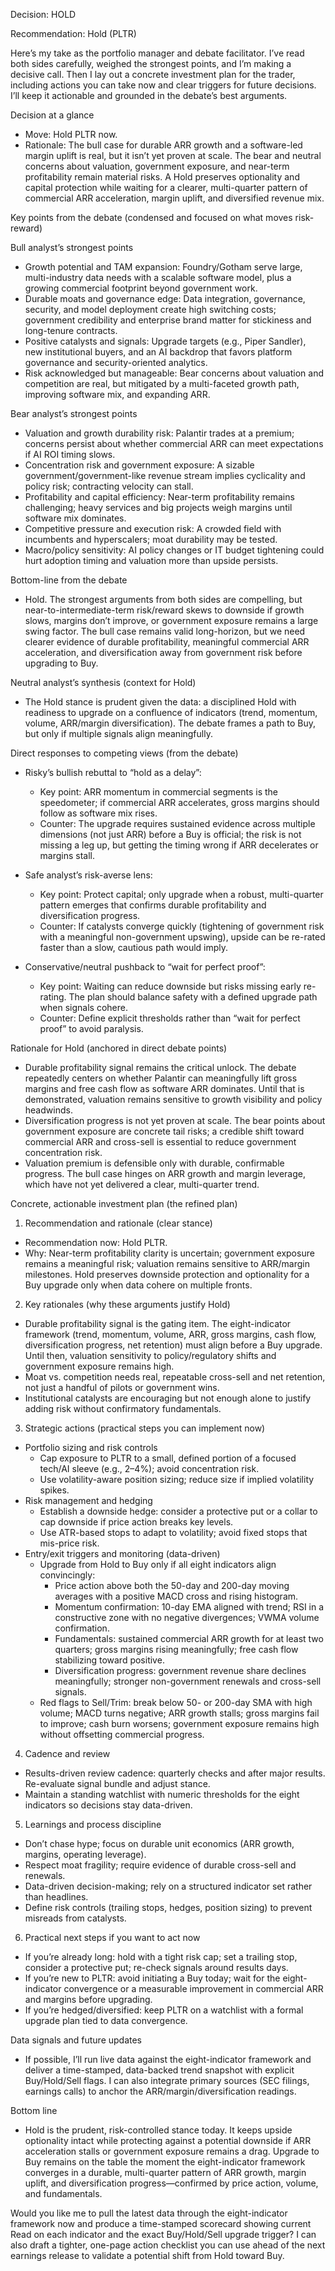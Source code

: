 Decision: HOLD

Recommendation: Hold (PLTR)

Here’s my take as the portfolio manager and debate facilitator. I’ve read both sides carefully, weighed the strongest points, and I’m making a decisive call. Then I lay out a concrete investment plan for the trader, including actions you can take now and clear triggers for future decisions. I’ll keep it actionable and grounded in the debate’s best arguments.

Decision at a glance
- Move: Hold PLTR now.
- Rationale: The bull case for durable ARR growth and a software-led margin uplift is real, but it isn’t yet proven at scale. The bear and neutral concerns about valuation, government exposure, and near-term profitability remain material risks. A Hold preserves optionality and capital protection while waiting for a clearer, multi-quarter pattern of commercial ARR acceleration, margin uplift, and diversified revenue mix.

Key points from the debate (condensed and focused on what moves risk-reward)

Bull analyst’s strongest points
- Growth potential and TAM expansion: Foundry/Gotham serve large, multi-industry data needs with a scalable software model, plus a growing commercial footprint beyond government work.
- Durable moats and governance edge: Data integration, governance, security, and model deployment create high switching costs; government credibility and enterprise brand matter for stickiness and long-tenure contracts.
- Positive catalysts and signals: Upgrade targets (e.g., Piper Sandler), new institutional buyers, and an AI backdrop that favors platform governance and security-oriented analytics.
- Risk acknowledged but manageable: Bear concerns about valuation and competition are real, but mitigated by a multi-faceted growth path, improving software mix, and expanding ARR.

Bear analyst’s strongest points
- Valuation and growth durability risk: Palantir trades at a premium; concerns persist about whether commercial ARR can meet expectations if AI ROI timing slows.
- Concentration risk and government exposure: A sizable government/government-like revenue stream implies cyclicality and policy risk; contracting velocity can stall.
- Profitability and capital efficiency: Near-term profitability remains challenging; heavy services and big projects weigh margins until software mix dominates.
- Competitive pressure and execution risk: A crowded field with incumbents and hyperscalers; moat durability may be tested.
- Macro/policy sensitivity: AI policy changes or IT budget tightening could hurt adoption timing and valuation more than upside persists.

Bottom-line from the debate
- Hold. The strongest arguments from both sides are compelling, but near-to-intermediate-term risk/reward skews to downside if growth slows, margins don’t improve, or government exposure remains a large swing factor. The bull case remains valid long-horizon, but we need clearer evidence of durable profitability, meaningful commercial ARR acceleration, and diversification away from government risk before upgrading to Buy.

Neutral analyst’s synthesis (context for Hold)
- The Hold stance is prudent given the data: a disciplined Hold with readiness to upgrade on a confluence of indicators (trend, momentum, volume, ARR/margin diversification). The debate frames a path to Buy, but only if multiple signals align meaningfully.

Direct responses to competing views (from the debate)

- Risky’s bullish rebuttal to “hold as a delay”:
  - Key point: ARR momentum in commercial segments is the speedometer; if commercial ARR accelerates, gross margins should follow as software mix rises.
  - Counter: The upgrade requires sustained evidence across multiple dimensions (not just ARR) before a Buy is official; the risk is not missing a leg up, but getting the timing wrong if ARR decelerates or margins stall.

- Safe analyst’s risk-averse lens:
  - Key point: Protect capital; only upgrade when a robust, multi-quarter pattern emerges that confirms durable profitability and diversification progress.
  - Counter: If catalysts converge quickly (tightening of government risk with a meaningful non-government upswing), upside can be re-rated faster than a slow, cautious path would imply.

- Conservative/neutral pushback to “wait for perfect proof”:
  - Key point: Waiting can reduce downside but risks missing early re-rating. The plan should balance safety with a defined upgrade path when signals cohere.
  - Counter: Define explicit thresholds rather than “wait for perfect proof” to avoid paralysis.

Rationale for Hold (anchored in direct debate points)
- Durable profitability signal remains the critical unlock. The debate repeatedly centers on whether Palantir can meaningfully lift gross margins and free cash flow as software ARR dominates. Until that is demonstrated, valuation remains sensitive to growth visibility and policy headwinds.
- Diversification progress is not yet proven at scale. The bear points about government exposure are concrete tail risks; a credible shift toward commercial ARR and cross-sell is essential to reduce government concentration risk.
- Valuation premium is defensible only with durable, confirmable progress. The bull case hinges on ARR growth and margin leverage, which have not yet delivered a clear, multi-quarter trend.

Concrete, actionable investment plan (the refined plan)

1) Recommendation and rationale (clear stance)
- Recommendation now: Hold PLTR.
- Why: Near-term profitability clarity is uncertain; government exposure remains a meaningful risk; valuation remains sensitive to ARR/margin milestones. Hold preserves downside protection and optionality for a Buy upgrade only when data cohere on multiple fronts.

2) Key rationales (why these arguments justify Hold)
- Durable profitability signal is the gating item. The eight-indicator framework (trend, momentum, volume, ARR, gross margins, cash flow, diversification progress, net retention) must align before a Buy upgrade. Until then, valuation sensitivity to policy/regulatory shifts and government exposure remains high.
- Moat vs. competition needs real, repeatable cross-sell and net retention, not just a handful of pilots or government wins.
- Institutional catalysts are encouraging but not enough alone to justify adding risk without confirmatory fundamentals.

3) Strategic actions (practical steps you can implement now)
- Portfolio sizing and risk controls
  - Cap exposure to PLTR to a small, defined portion of a focused tech/AI sleeve (e.g., 2–4%); avoid concentration risk.
  - Use volatility-aware position sizing; reduce size if implied volatility spikes.
- Risk management and hedging
  - Establish a downside hedge: consider a protective put or a collar to cap downside if price action breaks key levels.
  - Use ATR-based stops to adapt to volatility; avoid fixed stops that mis-price risk.
- Entry/exit triggers and monitoring (data-driven)
  - Upgrade from Hold to Buy only if all eight indicators align convincingly:
    - Price action above both the 50-day and 200-day moving averages with a positive MACD cross and rising histogram.
    - Momentum confirmation: 10-day EMA aligned with trend; RSI in a constructive zone with no negative divergences; VWMA volume confirmation.
    - Fundamentals: sustained commercial ARR growth for at least two quarters; gross margins rising meaningfully; free cash flow stabilizing toward positive.
    - Diversification progress: government revenue share declines meaningfully; stronger non-government renewals and cross-sell signals.
  - Red flags to Sell/Trim: break below 50- or 200-day SMA with high volume; MACD turns negative; ARR growth stalls; gross margins fail to improve; cash burn worsens; government exposure remains high without offsetting commercial progress.

4) Cadence and review
- Results-driven review cadence: quarterly checks and after major results. Re-evaluate signal bundle and adjust stance.
- Maintain a standing watchlist with numeric thresholds for the eight indicators so decisions stay data-driven.

5) Learnings and process discipline
- Don’t chase hype; focus on durable unit economics (ARR growth, margins, operating leverage).
- Respect moat fragility; require evidence of durable cross-sell and renewals.
- Data-driven decision-making; rely on a structured indicator set rather than headlines.
- Define risk controls (trailing stops, hedges, position sizing) to prevent misreads from catalysts.

6) Practical next steps if you want to act now
- If you’re already long: hold with a tight risk cap; set a trailing stop, consider a protective put; re-check signals around results days.
- If you’re new to PLTR: avoid initiating a Buy today; wait for the eight-indicator convergence or a measurable improvement in commercial ARR and margins before upgrading.
- If you’re hedged/diversified: keep PLTR on a watchlist with a formal upgrade plan tied to data convergence.

Data signals and future updates
- If possible, I’ll run live data against the eight-indicator framework and deliver a time-stamped, data-backed trend snapshot with explicit Buy/Hold/Sell flags. I can also integrate primary sources (SEC filings, earnings calls) to anchor the ARR/margin/diversification readings.

Bottom line
- Hold is the prudent, risk-controlled stance today. It keeps upside optionality intact while protecting against a potential downside if ARR acceleration stalls or government exposure remains a drag. Upgrade to Buy remains on the table the moment the eight-indicator framework converges in a durable, multi-quarter pattern of ARR growth, margin uplift, and diversification progress—confirmed by price action, volume, and fundamentals.

Would you like me to pull the latest data through the eight-indicator framework now and produce a time-stamped scorecard showing current Read on each indicator and the exact Buy/Hold/Sell upgrade trigger? I can also draft a tighter, one-page action checklist you can use ahead of the next earnings release to validate a potential shift from Hold toward Buy.